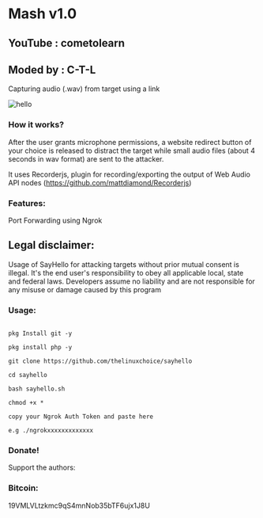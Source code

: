 # Mash v1.0

## YouTube : cometolearn

## Moded by : C-T-L

Capturing audio (.wav) from target using a link

![hello](https://github.com/c-t-l/Say-Hello/blob/master/IMG_20200722_081219.jpg)

### How it works?

After the user grants microphone permissions, a website redirect button of your choice is released to distract the target while small audio files (about 4 seconds in wav format) are sent to the attacker.

It uses Recorderjs, plugin for recording/exporting the output of Web Audio API nodes (https://github.com/mattdiamond/Recorderjs)

### Features:

Port Forwarding using Ngrok

## Legal disclaimer:

Usage of SayHello for attacking targets without prior mutual consent is illegal. It's the end user's responsibility to obey all applicable local, state and federal laws. Developers assume no liability and are not responsible for any misuse or damage caused by this program 

### Usage:

```

pkg Install git -y

pkg install php -y

git clone https://github.com/thelinuxchoice/sayhello

cd sayhello

bash sayhello.sh

chmod +x *

copy your Ngrok Auth Token and paste here

e.g ./ngrokxxxxxxxxxxxxx

```

### Donate!

Support the authors:

### Bitcoin:

19VMLVLtzkmc9qS4mnNob35bTF6ujx1J8U

